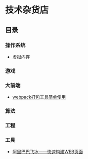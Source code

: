 # 技术杂货店


## 目录

### 操作系统

* [虚拟内存](./articles/virtual-memory.md)

### 游戏
### 大前端
* [webpack打包工具简单使用](./articles/webpack-guide.md)
### 算法
### 工程
### 工具

* [阿里巴巴飞冰——快速构建WEB页面](./articles/ice.md)
